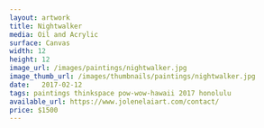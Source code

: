 ```yaml
---
layout: artwork
title: Nightwalker
media: Oil and Acrylic
surface: Canvas
width: 12
height: 12
image_url: /images/paintings/nightwalker.jpg
image_thumb_url: /images/thumbnails/paintings/nightwalker.jpg
date:   2017-02-12
tags: paintings thinkspace pow-wow-hawaii 2017 honolulu
available_url: https://www.jolenelaiart.com/contact/
price: $1500
---
```

